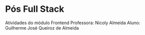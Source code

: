 # Pós Full Stack
Atividades do módulo Frontend
Professora: Nicoly Almeida
Aluno: Guilherme José Queiroz de Almeida
